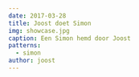 ```yaml
---
date: 2017-03-28
title: Joost doet Simon
img: showcase.jpg
caption: Een Simon hemd door Joost
patterns:
  - simon
author: joost
---
```



